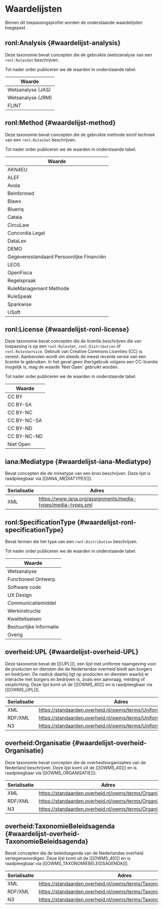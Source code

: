 # Waardelijsten

Binnen dit toepassingsprofiel worden de onderstaande waardelijsten toegepast.

## ronl:Analysis {#waardelijst-analysis}

Deze taxonomie bevat concepten die de gebruikte (wets)analyse van een `ronl:RulesSet` beschrijven.

Tot nader order publiceren we de waarden in onderstaande tabel.

| Waarde            |
| ----------------- |
| Wetsanalyse (JAS) |
| Wetsanalyse (JRM) |
| FLINT             |

## ronl:Method {#waardelijst-method}

Deze taxonomie bevat concepten die de gebruikte methode en/of techniek van een `ronl:RulesSet` beschrijven.

Tot nader order publiceren we de waarden in onderstaande tabel.

| Waarde                                   |
| ---------------------------------------- |
| AKN4EU                                   |
| ALEF                                     |
| Avola                                    |
| Beinformed                               |
| Blawx                                    |
| Blueriq                                  |
| Catala                                   |
| CircuLaw                                 |
| Concordia Legal                          |
| DataLex                                  |
| DEMO                                     |
| Gegevensstandaard Persoonlijke Financiën |
| LEOS                                     |
| OpenFisca                                |
| Regelspraak                              |
| RuleManagement Methode                   |
| RuleSpeak                                |
| Sparkwise                                |
| USoft                                    |

## ronl:License {#waardelijst-ronl-license}

Deze taxonomie bevat concepten die de licentie beschrijven die van toepassing is op een `ronl:RulesSet`, `ronl:Distribution` óf `ronl:RulesService`. Gebruik van Creative Commons Licenties (CC) is vereist. Aanbevolen wordt om steeds de meest recente versie van een licentie te gebruiken. In het geval geen (her)gebruik volgens een CC-licentie mogelijk is, mag de waarde ‘Niet Open' gebruikt worden.

Tot nader order publiceren we de waarden in onderstaande tabel.

| Waarde      |
| ----------- |
| CC BY       |
| CC BY-SA    |
| CC BY-NC    |
| CC BY-NC-SA |
| CC BY-ND    |
| CC BY-NC-ND |
| Niet Open   |

## iana:Mediatype {#waardelijst-iana-Mediatype}

Bevat concepten die de mimetype van een bron beschrijven. Deze lijst is raadpleegbaar via [[[IANA_MEDIATYPES]]].

| Serialisatie | Adres                                                        |
| ------------ | ------------------------------------------------------------ |
| XML          | https://www.iana.org/assignments/media-types/media-types.xml |

## ronl:SpecificationType {#waardelijst-ronl-specificationType}

Bevat termen die het type van een `ronl:Distribution` beschrijven.

Tot nader order publiceren we de waarden in onderstaande tabel.

| Waarde                  |
| ----------------------- |
| Wetsanalyse             |
| Functioneel Ontwerp     |
| Software code           |
| UX Design               |
| Communicatiemiddel      |
| Werkinstructie          |
| Kwaliteitseisen         |
| Bestuurlijke Informatie |
| Overig                  |

## overheid:UPL {#waardelijst-overheid-UPL}

Deze taxonomie bevat de [[[UPL]]], een lijst met uniforme naamgeving voor de producten en diensten die de Nederlandse overheid biedt aan burgers en bedrijven. De nadruk daarbij ligt op producten en diensten waarbij er interactie met burgers en bedrijven is, zoals een aanvraag, melding of verplichting. Deze lijst komt uit de [[[OWMS_40]]] en is raadpleegbaar via [[[OWMS_UPL]]].

| Serialisatie | Adres                                                              |
| ------------ | ------------------------------------------------------------------ |
| XML          | https://standaarden.overheid.nl/owms/terms/UniformeProductnaam.xml |
| RDF/XML      | https://standaarden.overheid.nl/owms/terms/UniformeProductnaam.rdf |
| N3           | https://standaarden.overheid.nl/owms/terms/UniformeProductnaam.n3  |

## overheid:Organisatie {#waardelijst-overheid-Organisatie}

Deze taxonomie bevat concepten die de overheidsorganisaties van de Nederland beschrijven. Deze lijst komt uit de
[[[OWMS_40]]] en is raadpleegbaar via [[[OWMS_ORGANISATIE]]].

| Serialisatie | Adres                                                      |
| ------------ | ---------------------------------------------------------- |
| XML          | https://standaarden.overheid.nl/owms/terms/Organisatie.xml |
| RDF/XML      | https://standaarden.overheid.nl/owms/terms/Organisatie.rdf |
| N3           | https://standaarden.overheid.nl/owms/terms/Organisatie.n3  |

## overheid:TaxonomieBeleidsagenda {#waardelijst-overheid-TaxonomieBeleidsagenda}

Bevat concepten die de beleidsagenda van de Nederlandse overheid vertegenwoordigen. Deze lijst komt uit de
[[[OWMS_40]]] en is raadpleegbaar via [[[OWMS_TAXONOMIEBELEIDSAGENDA]]].

| Serialisatie | Adres                                                                 |
| ------------ | --------------------------------------------------------------------- |
| XML          | https://standaarden.overheid.nl/owms/terms/TaxonomieBeleidsagenda.xml |
| RDF/XML      | https://standaarden.overheid.nl/owms/terms/TaxonomieBeleidsagenda.rdf |
| N3           | https://standaarden.overheid.nl/owms/terms/TaxonomieBeleidsagenda.n3  |
